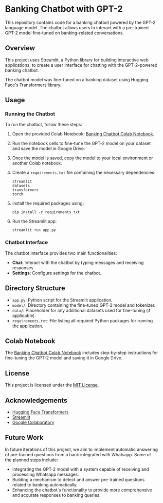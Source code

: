 # Banking Chatbot with GPT-2

This repository contains code for a banking chatbot powered by the GPT-2 language model. The chatbot allows users to interact with a pre-trained GPT-2 model fine-tuned on banking-related conversations.

## Overview

This project uses Streamlit, a Python library for building interactive web applications, to create a user interface for chatting with the GPT-2-powered banking chatbot.

The chatbot model was fine-tuned on a banking dataset using Hugging Face's Transformers library.

## Usage

### Running the Chatbot

To run the chatbot, follow these steps:

1. Open the provided Colab Notebook: [Banking Chatbot Colab Notebook](https://colab.research.google.com/drive/1HUSJ59yNOkLwGLpYR21K6QLUV3ucmC3P).
2. Run the notebook cells to fine-tune the GPT-2 model on your dataset and save the model in Google Drive.
3. Once the model is saved, copy the model to your local environment or another Colab notebook.
4. Create a `requirements.txt` file containing the necessary dependencies:

    ```
    streamlit
    datasets
    transformers
    torch
    ```

5. Install the required packages using:

    ```
    pip install -r requirements.txt
    ```

6. Run the Streamlit app:

    ```
    streamlit run app.py
    ```

### Chatbot Interface

The chatbot interface provides two main functionalities:

- **Chat**: Interact with the chatbot by typing messages and receiving responses.
- **Settings**: Configure settings for the chatbot.

## Directory Structure

- `app.py`: Python script for the Streamlit application.
- `model/`: Directory containing the fine-tuned GPT-2 model and tokenizer.
- `data/`: Placeholder for any additional datasets used for fine-tuning (if applicable).
- `requirements.txt`: File listing all required Python packages for running the application.

## Colab Notebook

The [Banking Chatbot Colab Notebook]([https://colab.research.google.com/drive/1HUSJ59yNOkLwGLpYR21K6QLUV3ucmC3P](https://colab.research.google.com/drive/1HUSJ59yNOkLwGLpYR21K6QLUV3ucmC3P)) includes step-by-step instructions for fine-tuning the GPT-2 model and saving it in Google Drive.

## License

This project is licensed under the [MIT License](LICENSE).

## Acknowledgements

- [Hugging Face Transformers](https://github.com/huggingface/transformers)
- [Streamlit](https://github.com/streamlit/streamlit)
- [Google Colaboratory](https://colab.research.google.com/)

## Future Work

In future iterations of this project, we aim to implement automatic answering of pre-trained questions from a bank integrated with Whatsapp. Some of the planned steps include:

- Integrating the GPT-2 model with a system capable of receiving and processing Whatsapp messages.
- Building a mechanism to detect and answer pre-trained questions related to banking automatically.
- Enhancing the chatbot's functionality to provide more comprehensive and accurate responses to banking queries.
